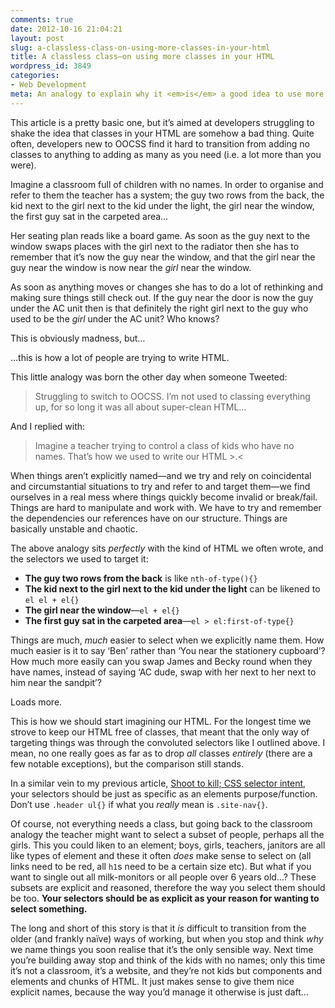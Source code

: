 ```yaml
---
comments: true
date: 2012-10-16 21:04:21
layout: post
slug: a-classless-class-on-using-more-classes-in-your-html
title: A classless class—on using more classes in your HTML
wordpress_id: 3849
categories:
- Web Development
meta: An analogy to explain why it <em>is</em> a good idea to use more classes.
---
```


This article is a pretty basic one, but it’s aimed at developers struggling to shake the idea that classes in your HTML are somehow a bad thing. Quite often, developers new to OOCSS find it hard to transition from adding no classes to anything to adding as many as you need (i.e. a lot more than you were).

Imagine a classroom full of children with no names. In order to organise and refer to them the teacher has a system; the guy two rows from the back, the kid next to the girl next to the kid under the light, the girl near the window, the first guy sat in the carpeted area…

Her seating plan reads like a board game. As soon as the guy next to the window swaps places with the girl next to the radiator then she has to remember that it’s now the guy near the window, and that the girl near the guy near the window is now near the _girl_ near the window.

As soon as anything moves or changes she has to do a lot of rethinking and making sure things still check out. If the guy near the door is now the guy under the AC unit then is that definitely the right girl next to the guy who used to be the _girl_ under the AC unit? Who knows?

This is obviously madness, but…

…this is how a lot of people are trying to write HTML.

This little analogy was born the other day when someone Tweeted:

> Struggling to switch to OOCSS. I’m not used to classing everything up, for so long it was all about super-clean HTML…

And I replied with:

> Imagine a teacher trying to control a class of kids who have no names. That’s how we used to write our HTML >.<

When things aren’t explicitly named—and we try and rely on coincidental and circumstantial situations to try and refer to and target them—we find ourselves in a real mess where things quickly become invalid or break/fail. Things are hard to manipulate and work with. We have to try and remember the dependencies our references have on our structure. Things are basically unstable and chaotic.

The above analogy sits _perfectly_ with the kind of HTML we often wrote, and the selectors we used to target it:

* **The guy two rows from the back** is like `nth-of-type(){}`
* **The kid next to the girl next to the kid under the light** can be likened to `el el + el{}`
* **The girl near the window**—`el + el{}`
* **The first guy sat in the carpeted area**—`el > el:first-of-type{}`

Things are much, _much_ easier to select when we explicitly name them. How much easier is it to say ‘Ben’ rather than ‘You near the stationery cupboard’? How much more easily can you swap James and Becky round when they have names, instead of saying ‘AC dude, swap with her next to her next to him near the sandpit’?

Loads more.

This is how we should start imagining our HTML. For the longest time we strove to keep our HTML free of classes, that meant that the only way of targeting things was through the convoluted selectors like I outlined above. I mean, no one really goes as far as to drop _all_ classes _entirely_ (there are a few notable exceptions), but the comparison still stands.

In a similar vein to my previous article, [Shoot to kill; CSS selector intent](/2012/07/shoot-to-kill-css-selector-intent/), your selectors should be just as specific as an elements purpose/function. Don’t use `.header ul{}` if what you _really_ mean is `.site-nav{}`.

Of course, not everything needs a class, but going back to the classroom analogy the teacher might want to select a subset of people, perhaps all the girls. This you could liken to an element; boys, girls, teachers, janitors are all like types of element and these it often _does_ make sense to select on (all links need to be red, all `h1`s need to be a certain size etc). But what if you want to single out all milk-monitors or all people over 6 years old…? These subsets are explicit and reasoned, therefore the way you select them should be too. **Your selectors should be as explicit as your reason for wanting to select something.**

The long and short of this story is that it _is_ difficult to transition from the older (and frankly naïve) ways of working, but when you stop and think _why_ we name things you soon realise that it’s the only sensible way. Next time you’re building away stop and think of the kids with no names; only this time it’s not a classroom, it’s a website, and they’re not kids but components and elements and chunks of HTML. It just makes sense to give them nice explicit names, because the way you’d manage it otherwise is just daft…
